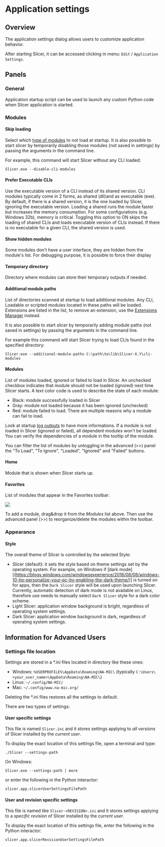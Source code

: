 # Application settings

## Overview

The application settings dialog allows users to customize application behavior.

After starting Slicer, it can be accessed clicking in menu: `Edit` / `Application Settings`.

## Panels

### General

Application startup script can be used to launch any custom Python code when Slicer application is started.

### Modules

#### Skip loading

Select which [type of modules](https://www.slicer.org/wiki/Documentation/Nightly/Developers/Modules) to not load at startup. It is also possible to start slicer by temporarily disabling those modules (not saved in settings) by passing the arguments in the command line.

For example, this command will start Slicer without any CLI loaded:

    Slicer.exe --disable-cli-modules

#### Prefer Executable CLIs

Use the executable version of a CLI instead of its shared version. CLI modules typically come in 2 forms, as shared (dll)and as executable (exe). By default, if there is a shared version, it is the one loaded by Slicer, ignoring the executable version. Loading a shared runs the module faster but increases the memory consumption. For some configurations (e.g. Windows 32b), memory is critical. Toggling this option to ON skips the loading of shared CLIs and loads executable version of CLIs instead. If there is no executable for a given CLI, the shared version is used.

#### Show hidden modules

Some modules don't have a user interface, they are hidden from the module's list. For debugging purpose, it is possible to force their display

#### Temporary directory

Directory where modules can store their temporary outputs if needed.

#### Additional module paths

List of directories scanned at startup to load additional modules. Any CLI, Loadable or scripted modules located in these paths will be loaded. Extensions are listed in the list, to remove an extension, use the [Extensions Manager](extensions_manager) instead.

It is also possible to start slicer by temporarily adding module paths (not saved in settings) by passing the arguments in the command line.

For example this command will start Slicer trying to load CLIs found in the specified directory:

    Slicer.exe --additional-module-paths C:\path\to\lib\Slicer-X.Y\cli-modules

#### Modules

List of modules loaded, ignored or failed to load in Slicer. An unchecked checkbox indicates that module should not be loaded (ignored) next time Slicer starts. A text color code is used to describe the state of each module:

-  Black: module successfully loaded in Slicer
-  Gray: module not loaded because it has been ignored (unchecked)
-  Red: module failed to load. There are multiple reasons why a module can fail to load.

Look at startup [log outputs](https://www.slicer.org/wiki/Documentation/Nightly/SlicerApplication/ErrorLog) to have more informations.
If a module is not loaded in Slicer (ignored or failed), all dependent modules won't be loaded. You can verify the dependencies of a module in the tooltip of the module.

You can filter the list of modules by untoggling in the advanced (>>) panel the "To Load", "To Ignore", "Loaded", "Ignored" and "Failed" buttons.

#### Home

Module that is shown when Slicer starts up.

#### Favorites

List of modules that appear in the Favorites toolbar:

![](https://github.com/Slicer/Slicer/releases/download/docs-resources/settings_favorites_toolbar.png)

To add a module, drag&drop it from the *Modules* list above. Then use the advanced panel (>>) to reorganize/delete the modules within the toolbar.

### Appearance

#### Style

The overall theme of Slicer is controlled by the selected Style:
- Slicer (default): it sets the style based on theme settings set by the operating system.
  For example, on Windows if [dark mode][(https://blogs.windows.com/windowsexperience/2016/08/08/windows-10-tip-personalize-your-pc-by-enabling-the-dark-theme/)]
  is turned on for apps, then the `Dark Slicer` style will be used upon launching Slicer. Currently, automatic detection of dark mode is not available on Linux,
  therefore use needs to manually select `Dark Slicer` style for a dark color scheme.
- Light Slicer: application window background is bright, regardless of operating system settings.
- Dark Slicer: application window background is dark, regardless of operating system settings.

## Information for Advanced Users

### Settings file location

Settings are stored in a *.ini files located in directory like these ones:

-  Windows: `%USERPROFILE%\AppData\Roaming\NA-MIC\` (typically `C:\Users\<your_user_name>\AppData\Roaming\NA-MIC\`)
-  Linux: `~/.config/NA-MIC/`
-  Mac: `~/.config/www.na-mic.org/`

Deleting the *.ini files restores all the settings to default.

There are two types of settings:

#### User specific settings

This file is named `Slicer.ini` and it stores settings applying to *all versions* of Slicer installed by the *current user*.

To display the exact location of this settings file, open a terminal and type:

    ./Slicer --settings-path

On Windows:

    Slicer.exe --settings-path | more

or enter the following in the Python interactor:

    slicer.app.slicerUserSettingsFilePath

#### User and revision specific settings

This file is named like `Slicer-<REVISION>.ini` and it stores settings applying to a *specific revision* of Slicer installed by the *current user*.

To display the exact location of this settings file, enter the following in the Python interactor:

    slicer.app.slicerRevisionUserSettingsFilePath
